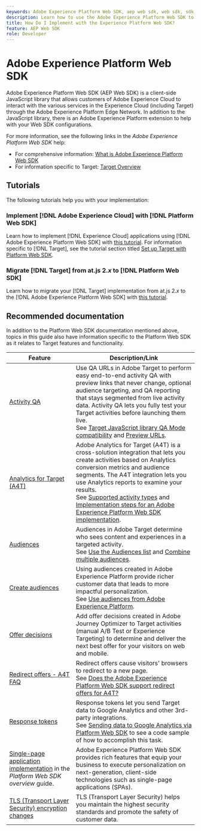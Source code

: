 ```yaml
---
keywords: Adobe Experience Platform Web SDK, aep web sdk, web sdk, sdk, adobe experience cloud, platform edge network, adobe experience platform edge network, edge network, aep edge network, Adobe Experience Platform Web SDK0
description: Learn how to use the Adobe Experience Platform Web SDK to interact with the various services in the Adobe Experience Cloud through the AEP Edge Network.
title: How Do I Implement with the Experience Platform Web SDK?
feature: AEP Web SDK
role: Developer
---
```

# Adobe Experience Platform Web SDK

Adobe Experience Platform Web SDK (AEP Web SDK) is a client-side JavaScript library that allows customers of Adobe Experience Cloud to interact with the various services in the Experience Cloud (including Target) through the Adobe Experience Platform Edge Network. In addition to the JavaScript library, there is an Adobe Experience Platform extension to help with your Web SDK configurations.

For more information, see the following links in the *Adobe Experience Platform Web SDK* help:

* For comprehensive information: [What is Adobe Experience Platform Web SDK](https://experienceleague.adobe.com/docs/experience-platform/edge/home.html)
* For information specific to Target: [Target Overview](https://experienceleague.adobe.com/docs/experience-platform/edge/personalization/adobe-target/target-overview.html)

## Tutorials

The following tutorials help you  with your implementation:

### Implement [!DNL Adobe Experience Cloud] with [!DNL Platform Web SDK]

Learn how to implement [!DNL Experience Cloud] applications using [!DNL Adobe Experience Platform Web SDK] with [this tutorial](https://experienceleague.adobe.com/docs/platform-learn/implement-web-sdk/overview.html). For information specific to [!DNL Target], see the tutorial section titled [Set up Target with Platform Web SDK](https://experienceleague.adobe.com/docs/platform-learn/implement-web-sdk/applications-setup/setup-target.html).

### Migrate [!DNL Target] from at.js 2.*x* to [!DNL Platform Web SDK]

Learn how to migrate your [!DNL Target] implementation from at.js 2.*x* to the [!DNL Adobe Experience Platform Web SDK] with [this tutorial](https://experienceleague.adobe.com/docs/platform-learn/migrate-target-to-websdk/introduction.html).

## Recommended documentation

In addition to the Platform Web SDK documentation mentioned above, topics in this guide also have information specific to the Platform Web SDK as it relates to Target features and functionality.

|Feature|Description/Link|
| --- | --- |
|[Activity QA](https://experienceleague.adobe.com/docs/target/using/activities/activity-qa/activity-qa.html)|Use QA URLs in Adobe Target to perform easy end-to-end activity QA with preview links that never change, optional audience targeting, and QA reporting that stays segmented from live activity data. Activity QA lets you fully test your Target activities before launching them live.<br />See [Target JavaScript library QA Mode compatibility](https://experienceleague.adobe.com/docs/target/using/activities/activity-qa/activity-qa.html#compatibility) and [Preview URLs](https://experienceleague.adobe.com/docs/target/using/activities/activity-qa/activity-qa.html#preview).|
|[Analytics for Target (A4T)](https://experienceleague.adobe.com/docs/target/using/integrate/a4t/a4t.html)| Adobe Analytics for Target (A4T) is a cross-solution integration that lets you create activities based on Analytics conversion metrics and audience segments. The A4T integration lets you use Analytics reports to examine your results.<br />See [Supported activity types](https://experienceleague.adobe.com/docs/target/using/integrate/a4t/a4t.html#section_F487896214BF4803AF78C552EF1669AA) and [Implementation steps for an Adobe Experience Platform Web SDK implementation](https://experienceleague.adobe.com/docs/target/using/integrate/a4t/a4timplementation.html#platform).|
|[Audiences](https://experienceleague.adobe.com/docs/target/using/audiences/target.html)|Audiences in Adobe Target determine who sees content and experiences in a targeted activity.<br />See [Use the Audiences list](https://experienceleague.adobe.com/docs/target/using/audiences/create-audiences/audiences.html#use-list) and [Combine multiple audiences](https://experienceleague.adobe.com/docs/target/using/audiences/combining-multiple-audiences.html).|
|[Create audiences](https://experienceleague.adobe.com/docs/target/using/audiences/create-audiences/audiences.html)|Using audiences created in Adobe Experience Platform provide richer customer data that leads to more impactful personalization.<br />See [Use audiences from Adobe Experience Platform](https://experienceleague.adobe.com/docs/target/using/audiences/create-audiences/audiences.html#aep).|
|[Offer decisions](https://experienceleague.adobe.com/docs/target/using/integrate/ajo/offer-decision.html)|Add offer decisions created in Adobe Journey Optimizer to Target activities (manual A/B Test or Experience Targeting) to determine and deliver the next best offer for your visitors on web and mobile.|
|[Redirect offers - A4T FAQ](https://experienceleague.adobe.com/docs/target/using/integrate/a4t/a4t-faq/a4t-faq-redirect-offers.html)|Redirect offers cause visitors' browsers to redirect to a new page.<br />See [Does the Adobe Experience Platform Web SDK support redirect offers for A4T?](https://experienceleague.adobe.com/docs/target/using/integrate/a4t/a4t-faq/a4t-faq-redirect-offers.html#platform)|
|[Response tokens](https://experienceleague.adobe.com/docs/target/using/administer/response-tokens.html)|Response tokens let you send Target data to Google Analytics and other 3rd-party integrations.<br />See [Sending data to Google Analytics via Platform Web SDK](https://experienceleague.adobe.com/docs/target/using/administer/response-tokens.html#sending-data-to-google-analytics-via-platform-web-sdk) to see a code sample of how to accomplish this task.|
|[Single-page application implementation](https://experienceleague.adobe.com/docs/experience-platform/edge/personalization/adobe-target/spa-implementation.html) in the *Platform Web SDK overview* guide. |Adobe Experience Platform Web SDK provides rich features that equip your business to execute personalization on next-generation, client-side technologies such as single-page applications (SPAs).|
|[TLS (Transport Layer Security) encryption changes](../../before-implement/tls-transport-layer-security-encryption.md)|TLS (Transport Layer Security) helps you maintain the highest security standards and promote the safety of customer data.|

